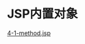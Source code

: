 # JSP内置对象
[4-1-method.jsp](https://study1994.github.io/course_api/JSPweb开发教程/ch04/4-1/method.jsp)                        
